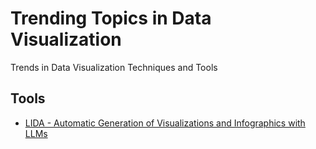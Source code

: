 # Trending Topics in Data Visualization

Trends in Data Visualization Techniques and Tools 

## Tools

- [LIDA - Automatic Generation of Visualizations and Infographics with LLMs](https://microsoft.github.io/lida/)
